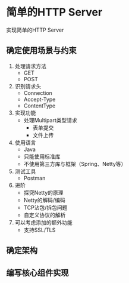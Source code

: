 # 简单的HTTP Server

实现简单的HTTP Server

## 确定使用场景与约束

1. 处理请求方法
    * GET
    * POST
2. 识别请求头
    * Connection
    * Accept-Type
    * ContentType
3. 实现功能
    * 处理Multipart类型请求
        * 表单提交
        * 文件上传
4. 使用语言
    * Java
    * 只能使用标准库
    * 不使用第三方库与框架（Spring、Netty等）
5. 测试工具
    * Postman
6. 进阶
    * 探究Netty的原理
    * Netty的解码/编码
    * TCP沾包/拆包问题
    * 自定义协议的解析
7. 可以考虑添加的额外功能
    * 支持SSL/TLS

## 确定架构

## 编写核心组件实现